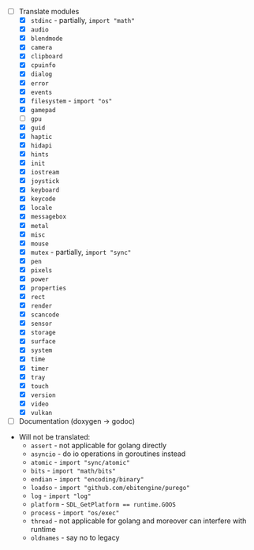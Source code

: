 - [ ] Translate modules
  - [x] `stdinc` - partially, `import "math"`
  - [x] `audio`
  - [x] `blendmode`
  - [x] `camera`
  - [x] `clipboard`
  - [x] `cpuinfo`
  - [x] `dialog`
  - [x] `error`
  - [x] `events`
  - [x] `filesystem` - `import "os"` 
  - [x] `gamepad`
  - [ ] `gpu`
  - [x] `guid`
  - [x] `haptic`
  - [x] `hidapi`
  - [x] `hints`
  - [x] `init`
  - [x] `iostream`
  - [x] `joystick`
  - [x] `keyboard`
  - [x] `keycode`
  - [x] `locale`
  - [x] `messagebox`
  - [x] `metal`
  - [x] `misc`
  - [x] `mouse`
  - [x] `mutex` - partially, `import "sync"`
  - [x] `pen`
  - [x] `pixels`
  - [x] `power`
  - [x] `properties`
  - [x] `rect`
  - [x] `render`
  - [x] `scancode`
  - [x] `sensor`
  - [x] `storage`
  - [x] `surface`
  - [x] `system`
  - [x] `time`
  - [x] `timer`
  - [x] `tray`
  - [x] `touch`
  - [x] `version`
  - [x] `video`
  - [x] `vulkan`
- [ ] Documentation (doxygen -> godoc)

- Will not be translated:
  - `assert` - not applicable for golang directly
  - `asyncio` - do io operations in goroutines instead
  - `atomic` - `import "sync/atomic"`
  - `bits` - `import "math/bits"`
  - `endian` - `import "encoding/binary"`
  - `loadso` - `import "github.com/ebitengine/purego"`
  - `log` - `import "log"`
  - `platform` - `SDL_GetPlatform == runtime.GOOS`
  - `process` - `import "os/exec"`
  - `thread` - not applicable for golang and moreover can interfere with runtime
  - `oldnames` - say no to legacy